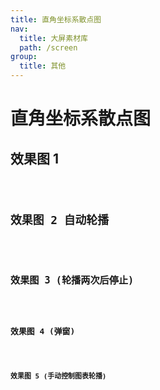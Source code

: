 ```yaml
---
title: 直角坐标系散点图
nav:
  title: 大屏素材库
  path: /screen
group:
  title: 其他
---
```


# 直角坐标系散点图

## 效果图 1

<code src="../../../example/ScatterDemo/demo1.tsx" background="#040727">

## 效果图 2 自动轮播

<code src="../../../example/ScatterDemo/demo2.tsx" background="#040727">

## 效果图 3 (轮播两次后停止)

<code src="../../../example/ScatterDemo/demo3.tsx" background="#040727">

## 效果图 4 (弹窗)

<code src="../../../example/ScatterDemo/demo4.tsx" background="#040727">

## 效果图 5 (手动控制图表轮播)

<code src="../../../example/ScatterDemo/demo5.tsx" background="#040727">
